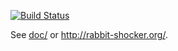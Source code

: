 [![Build Status](https://travis-ci.org/rabbit-shocker/rabbit.svg?branch=master)](https://travis-ci.org/rabbit-shocker/rabbit)

See [doc/](doc/) or http://rabbit-shocker.org/.
